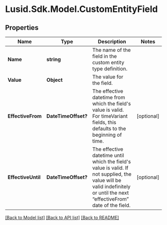 # Lusid.Sdk.Model.CustomEntityField

## Properties

Name | Type | Description | Notes
------------ | ------------- | ------------- | -------------
**Name** | **string** | The name of the field in the custom entity type definition. | 
**Value** | **Object** | The value for the field. | 
**EffectiveFrom** | **DateTimeOffset?** | The effective datetime from which the field&#39;s value is valid. For timeVariant fields, this defaults to the beginning of time. | [optional] 
**EffectiveUntil** | **DateTimeOffset?** | The effective datetime until which the field&#39;s value is valid. If not supplied, the value will be valid indefinitely or until the next “effectiveFrom” date of the field. | [optional] 

[[Back to Model list]](../README.md#documentation-for-models) [[Back to API list]](../README.md#documentation-for-api-endpoints) [[Back to README]](../README.md)

